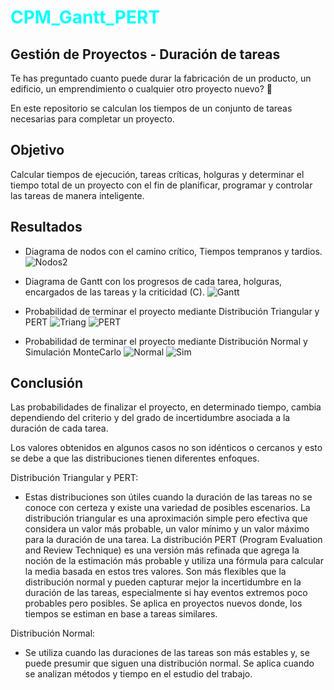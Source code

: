 # <span style="color:cyan">CPM_Gantt_PERT</span>

## Gestión de Proyectos - Duración de tareas 

Te has preguntado cuanto puede durar la fabricación de un producto, un edificio, un emprendimiento o cualquier otro proyecto nuevo? 🤔

En este repositorio se calculan los tiempos de un conjunto de tareas necesarias para completar un proyecto.

## Objetivo

Calcular tiempos de ejecución, tareas críticas, holguras y determinar el tiempo total de un  proyecto con el fin de planificar, programar y controlar las tareas de manera inteligente.

## Resultados
- Diagrama de nodos con el camino crítico, Tiempos tempranos y tardios.
![Nodos2](https://github.com/Rodzxc/CPM-PERT/assets/133074545/22b9422b-ee52-46de-b0a5-55d5fc71ffb0)

  
- Diagrama de Gantt con los progresos de cada tarea, holguras, encargados de las tareas y la criticidad (C).
![Gantt](https://github.com/Rodzxc/CPM-PERT/assets/133074545/eabaee0c-0ef1-4462-a0a7-00dab1938808)


- Probabilidad de terminar el proyecto mediante Distribución Triangular y PERT
![Triang](https://github.com/Rodzxc/CPM-PERT/assets/133074545/e4f2700c-500c-4476-8eb8-c4e761e5be4a)
![PERT](https://github.com/Rodzxc/CPM-PERT/assets/133074545/57ccf27f-9087-4bff-85bc-32a0a851d33e)


- Probabilidad de terminar el proyecto mediante Distribución Normal y Simulación MonteCarlo
![Normal](https://github.com/Rodzxc/CPM-PERT/assets/133074545/99e101ac-dcf3-4cc9-966a-b31ff1837d74)
![Sim](https://github.com/Rodzxc/CPM-PERT/assets/133074545/bc3f304d-0bc4-4167-a4e4-21fd061c1323)

## Conclusión
Las probabilidades de finalizar el proyecto, en determinado tiempo, cambia dependiendo del criterio y del grado de incertidumbre asociada a la duración de cada tarea.

Los valores obtenidos en algunos casos no son idénticos o cercanos y esto se debe a que las distribuciones tienen diferentes enfoques.

Distribución Triangular y PERT:

- Estas distribuciones son útiles cuando la duración de las tareas no se conoce con certeza y existe una variedad de posibles escenarios. La distribución triangular es una aproximación simple pero efectiva que considera un valor más probable, un valor mínimo y un valor máximo para la duración de una tarea. La distribución PERT (Program Evaluation and Review Technique) es una versión más refinada que agrega la noción de la estimación más probable y utiliza una fórmula para calcular la media basada en estos tres valores.
Son  más flexibles que la distribución normal y pueden capturar mejor la incertidumbre en la duración de las tareas, especialmente si hay eventos extremos poco probables pero posibles.
Se aplica en proyectos nuevos donde, los tiempos se estiman en base a tareas similares.

Distribución Normal:

- Se utiliza cuando las duraciones de las tareas son más estables y, se puede presumir que siguen una distribución normal. Se aplica cuando se analizan métodos y tiempo en el estudio del trabajo.
